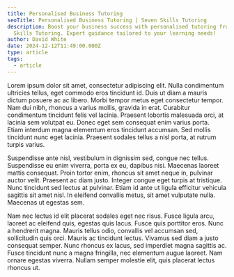 ```yaml
---
title: Personalised Business Tutoring
seoTitle: Personalised Business Tutoring | Seven Skills Tutoring
description: Boost your business success with personalised tutoring from Seven
  Skills Tutoring. Expert guidance tailored to your learning needs!
author: David White
date: 2024-12-12T11:49:00.000Z
type: article
tags:
  - article
---
```

Lorem ipsum dolor sit amet, consectetur adipiscing elit. Nulla condimentum ultricies tellus, eget commodo eros tincidunt id. Duis ut diam a mauris dictum posuere ac ac libero. Morbi tempor metus eget consectetur tempor. Nam dui nibh, rhoncus a varius mollis, gravida in erat. Curabitur condimentum tincidunt felis vel lacinia. Praesent lobortis malesuada orci, at lacinia sem volutpat eu. Donec eget sem consequat enim varius porta. Etiam interdum magna elementum eros tincidunt accumsan. Sed mollis tincidunt nunc eget lacinia. Praesent sodales tellus a nisl porta, at rutrum turpis varius.

Suspendisse ante nisl, vestibulum in dignissim sed, congue nec tellus. Suspendisse eu enim viverra, porta ex eu, dapibus nisi. Maecenas laoreet mattis consequat. Proin tortor enim, rhoncus sit amet neque in, pulvinar auctor velit. Praesent ac diam justo. Integer congue eget turpis at tristique. Nunc tincidunt sed lectus at pulvinar. Etiam id ante ut ligula efficitur vehicula sagittis sit amet nisl. In eleifend convallis metus, sit amet vulputate nulla. Maecenas ut egestas sem.

Nam nec lectus id elit placerat sodales eget nec risus. Fusce ligula arcu, laoreet ac eleifend quis, egestas quis lacus. Fusce quis porttitor eros. Nunc a hendrerit magna. Mauris tellus odio, convallis vel accumsan sed, sollicitudin quis orci. Mauris ac tincidunt lectus. Vivamus sed diam a justo consequat semper. Nunc rhoncus ex lacus, sed imperdiet magna sagittis ac. Fusce tincidunt nunc a magna fringilla, nec elementum augue laoreet. Nam ornare egestas viverra. Nullam semper molestie elit, quis placerat lectus rhoncus ut.

